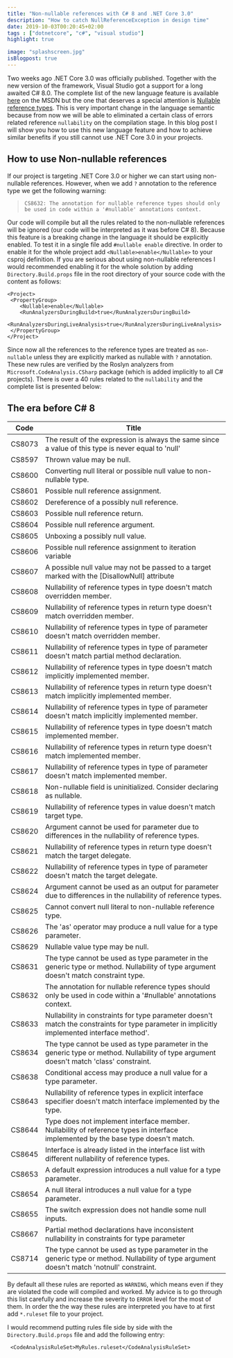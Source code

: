 ```yaml
---
title: "Non-nullable references with C# 8 and .NET Core 3.0"
description: "How to catch NullReferenceException in design time"
date: 2019-10-03T00:20:45+02:00
tags : ["dotnetcore", "c#", "visual studio"]
highlight: true

image: "splashscreen.jpg"
isBlogpost: true
---
```


Two weeks ago .NET Core 3.0 was officially published. Together with the new version of the framework, Visual Studio got a support for a long awaited C# 8.0. The complete list of the new language feature is available [here](https://docs.microsoft.com/en-US/dotnet/csharp/whats-new/csharp-8) on the MSDN but the one that deserves a special attention is [Nullable reference types](https://docs.microsoft.com/en-US/dotnet/csharp/whats-new/csharp-8#nullable-reference-types). This is very important change in the language semantic because from now we will be able to eliminated a certain class of errors related reference `nullability` on the compilation stage. In this blog post I will show you how to use this new language feature and how to achieve similar benefits if you still cannot use .NET Core 3.0 in your projects.


## How to use Non-nullable references

If our project is targeting .NET Core 3.0 or higher we can start using non-nullable references. However, when we add `?` annotation to the reference type we get the following warning: 

> `CS8632: The annotation for nullable reference types should only be used in code within a '#nullable' annotations context.`

Our code will compile but all the rules related to the non-nullable references will be ignored (our code will be interpreted as it was before C# 8). Because this feature is a breaking change in the language it should be explicitly enabled. To test it in a single file add `#nullable enable` directive. In order to enable it for the whole project add `<Nullable>enable</Nullable>` to your csproj definition.  If you are serious about using non-nullable references I would recommended enabling it for the whole solution by adding `Directory.Build.props` file in the root directory of your source code with the content as follows:

```
<Project>
 <PropertyGroup>
    <Nullable>enable</Nullable>
    <RunAnalyzersDuringBuild>true</RunAnalyzersDuringBuild>
    <RunAnalyzersDuringLiveAnalysis>true</RunAnalyzersDuringLiveAnalysis>
 </PropertyGroup>
</Project>
```

Since now all the references to the reference types are treated as `non-nullable` unless they are explicitly marked as nullable with `?` annotation. These new rules are verified by the Roslyn analyzers from `Microsoft.CodeAnalysis.CSharp` package (which is added implicitly to all C# projects). There is over a 40 rules related to the `nullability` and the complete list is presented below:


## The era before C# 8 
|Code|Title|
|---|----|
|CS8073|The result of the expression is always the same since a value of this type is never equal to 'null'|
|CS8597|Thrown value may be null.|
|CS8600|Converting null literal or possible null value to non-nullable type.|
|CS8601|Possible null reference assignment.|
|CS8602|Dereference of a possibly null reference.|
|CS8603|Possible null reference return.|
|CS8604|Possible null reference argument.|
|CS8605|Unboxing a possibly null value.|
|CS8606|Possible null reference assignment to iteration variable|
|CS8607|A possible null value may not be passed to a target marked with the [DisallowNull] attribute|
|CS8608|Nullability of reference types in type doesn't match overridden member.|
|CS8609|Nullability of reference types in return type doesn't match overridden member.|
|CS8610|Nullability of reference types in type of parameter doesn't match overridden member.|
|CS8611|Nullability of reference types in type of parameter doesn't match partial method declaration.|
|CS8612|Nullability of reference types in type doesn't match implicitly implemented member.|
|CS8613|Nullability of reference types in return type doesn't match implicitly implemented member.|
|CS8614|Nullability of reference types in type of parameter doesn't match implicitly implemented member.|
|CS8615|Nullability of reference types in type doesn't match implemented member.|
|CS8616|Nullability of reference types in return type doesn't match implemented member.|
|CS8617|Nullability of reference types in type of parameter doesn't match implemented member.|
|CS8618|Non-nullable field is uninitialized. Consider declaring as nullable.|
|CS8619|Nullability of reference types in value doesn't match target type.|
|CS8620|Argument cannot be used for parameter due to differences in the nullability of reference types.|
|CS8621|Nullability of reference types in return type doesn't match the target delegate.|
|CS8622|Nullability of reference types in type of parameter doesn't match the target delegate.|
|CS8624|Argument cannot be used as an output for parameter due to differences in the nullability of reference types.|
|CS8625|Cannot convert null literal to non-nullable reference type.|
|CS8626|The 'as' operator may produce a null value for a type parameter.|
|CS8629|Nullable value type may be null.|
|CS8631|The type cannot be used as type parameter in the generic type or method. Nullability of type argument doesn't match constraint type.|
|CS8632|The annotation for nullable reference types should only be used in code within a '#nullable' annotations context.|
|CS8633|Nullability in constraints for type parameter doesn't match the constraints for type parameter in implicitly implemented interface method'.|
|CS8634|The type cannot be used as type parameter in the generic type or method. Nullability of type argument doesn't match 'class' constraint.|
|CS8638|Conditional access may produce a null value for a type parameter.|
|CS8643|Nullability of reference types in explicit interface specifier doesn't match interface implemented by the type.|
|CS8644|Type does not implement interface member. Nullability of reference types in interface implemented by the base type doesn't match.|
|CS8645|Interface is already listed in the interface list with different nullability of reference types.|
|CS8653|A default expression introduces a null value for a type parameter.|
|CS8654|A null literal introduces a null value for a type parameter.|
|CS8655|The switch expression does not handle some null inputs.|
|CS8667|Partial method declarations have inconsistent nullability in constraints for type parameter|
|CS8714|The type cannot be used as type parameter in the generic type or method. Nullability of type argument doesn't match 'notnull' constraint.|


By default all these rules are reported as `WARNING`, which means even if they are violated the code will compiled and worked. My advice is to go through this list carefully and increase the severity to `ERROR` level for the most of them. In order the the way these rules are interpreted you have to at first add `*.ruleset` file to your project.


I would recommend putting rules file side by side with the `Directory.Build.props` file and add the following entry:

```
 <CodeAnalysisRuleSet>MyRules.ruleset</CodeAnalysisRuleSet>
```